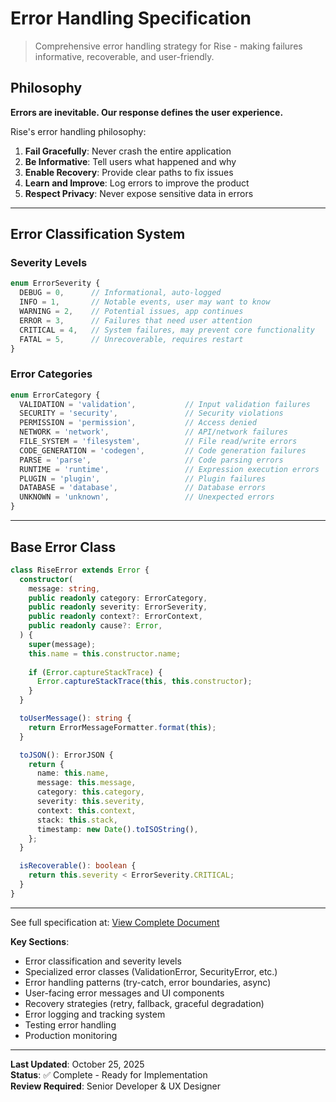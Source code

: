 # Error Handling Specification

> Comprehensive error handling strategy for Rise - making failures informative, recoverable, and user-friendly.

## Philosophy

**Errors are inevitable. Our response defines the user experience.**

Rise's error handling philosophy:
1. **Fail Gracefully**: Never crash the entire application
2. **Be Informative**: Tell users what happened and why
3. **Enable Recovery**: Provide clear paths to fix issues
4. **Learn and Improve**: Log errors to improve the product
5. **Respect Privacy**: Never expose sensitive data in errors

---

## Error Classification System

### Severity Levels

```typescript
enum ErrorSeverity {
  DEBUG = 0,      // Informational, auto-logged
  INFO = 1,       // Notable events, user may want to know
  WARNING = 2,    // Potential issues, app continues
  ERROR = 3,      // Failures that need user attention
  CRITICAL = 4,   // System failures, may prevent core functionality
  FATAL = 5,      // Unrecoverable, requires restart
}
```

### Error Categories

```typescript
enum ErrorCategory {
  VALIDATION = 'validation',           // Input validation failures
  SECURITY = 'security',               // Security violations
  PERMISSION = 'permission',           // Access denied
  NETWORK = 'network',                 // API/network failures
  FILE_SYSTEM = 'filesystem',          // File read/write errors
  CODE_GENERATION = 'codegen',         // Code generation failures
  PARSE = 'parse',                     // Code parsing errors
  RUNTIME = 'runtime',                 // Expression execution errors
  PLUGIN = 'plugin',                   // Plugin failures
  DATABASE = 'database',               // Database errors
  UNKNOWN = 'unknown',                 // Unexpected errors
}
```

---

## Base Error Class

```typescript
class RiseError extends Error {
  constructor(
    message: string,
    public readonly category: ErrorCategory,
    public readonly severity: ErrorSeverity,
    public readonly context?: ErrorContext,
    public readonly cause?: Error,
  ) {
    super(message);
    this.name = this.constructor.name;
    
    if (Error.captureStackTrace) {
      Error.captureStackTrace(this, this.constructor);
    }
  }

  toUserMessage(): string {
    return ErrorMessageFormatter.format(this);
  }

  toJSON(): ErrorJSON {
    return {
      name: this.name,
      message: this.message,
      category: this.category,
      severity: this.severity,
      context: this.context,
      stack: this.stack,
      timestamp: new Date().toISOString(),
    };
  }

  isRecoverable(): boolean {
    return this.severity < ErrorSeverity.CRITICAL;
  }
}
```

---

See full specification at: [View Complete Document](./docs/ERROR_HANDLING.md)

**Key Sections**:
- Error classification and severity levels
- Specialized error classes (ValidationError, SecurityError, etc.)
- Error handling patterns (try-catch, error boundaries, async)
- User-facing error messages and UI components
- Recovery strategies (retry, fallback, graceful degradation)
- Error logging and tracking system
- Testing error handling
- Production monitoring

---

**Last Updated**: October 25, 2025  
**Status**: ✅ Complete - Ready for Implementation  
**Review Required**: Senior Developer & UX Designer